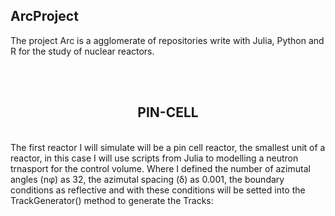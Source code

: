 <h2>ArcProject</h2>

<p>The project Arc is a agglomerate of repositories write with Julia, Python and R for the study of nuclear reactors.
</p>
<br>
<br>
<center><h2>PIN-CELL</h2></center>
<br>
The first reactor I will simulate will be a pin cell reactor, the smallest unit of a reactor, in this case I will use scripts from Julia to modelling a neutron trnasport for the control volume. 
Where I defined the number of azimutal angles (nφ) as 32, the azimutal spacing (δ) as 0.001, the boundary conditions as reflective and with these conditions will be setted into the TrackGenerator() method to generate the Tracks:
<br> 
